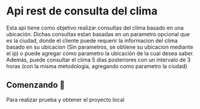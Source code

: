 # Api rest de consulta del clima

Esta api tiene como objetivo realizar consultas del clima basado en una ubicación.
Dichas consultas estan basadas en un parametro opcional que es la ciudad, donde el cliente puede requerir la informacion del clima basado en su ubicacion (Sin parametros, se obtiene su ubicacion mediante el ip) o puede agregar como parametro la ubicación de la cual desea saber. Además, puede consultar el clima 5 días posteriores con un intervalo de 3 horas (con la misma metodologia, agregando como parametro la ciudad)

## Comenzando 🚀

Para realizar prueba y obtener el proyecto local
